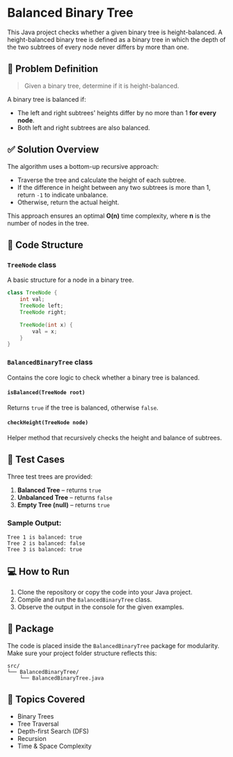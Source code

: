 # Balanced Binary Tree

This Java project checks whether a given binary tree is height-balanced. A height-balanced binary tree is defined as a binary tree in which the depth of the two subtrees of every node never differs by more than one.

## 📌 Problem Definition

> Given a binary tree, determine if it is height-balanced.

A binary tree is balanced if:
- The left and right subtrees' heights differ by no more than 1 **for every node**.
- Both left and right subtrees are also balanced.

## ✅ Solution Overview

The algorithm uses a bottom-up recursive approach:
- Traverse the tree and calculate the height of each subtree.
- If the difference in height between any two subtrees is more than 1, return `-1` to indicate unbalance.
- Otherwise, return the actual height.

This approach ensures an optimal **O(n)** time complexity, where **n** is the number of nodes in the tree.

## 🧠 Code Structure

### `TreeNode` class
A basic structure for a node in a binary tree.

```java
class TreeNode {
    int val;
    TreeNode left;
    TreeNode right;

    TreeNode(int x) {
        val = x;
    }
}
```

### `BalancedBinaryTree` class
Contains the core logic to check whether a binary tree is balanced.

#### `isBalanced(TreeNode root)`
Returns `true` if the tree is balanced, otherwise `false`.

#### `checkHeight(TreeNode node)`
Helper method that recursively checks the height and balance of subtrees.

## 🧪 Test Cases

Three test trees are provided:
1. **Balanced Tree** – returns `true`
2. **Unbalanced Tree** – returns `false`
3. **Empty Tree (null)** – returns `true`

### Sample Output:
```
Tree 1 is balanced: true
Tree 2 is balanced: false
Tree 3 is balanced: true
```

## 💻 How to Run

1. Clone the repository or copy the code into your Java project.
2. Compile and run the `BalancedBinaryTree` class.
3. Observe the output in the console for the given examples.

## 📂 Package

The code is placed inside the `BalancedBinaryTree` package for modularity. Make sure your project folder structure reflects this:
```
src/
└── BalancedBinaryTree/
    └── BalancedBinaryTree.java
```

## 📘 Topics Covered

- Binary Trees
- Tree Traversal
- Depth-first Search (DFS)
- Recursion
- Time & Space Complexity
